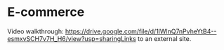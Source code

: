 # E-commerce
Video walkthrough: https://drive.google.com/file/d/1lWlnQ7nPvheYtB4--esmxvSCH7v7H_H6/view?usp=sharingLinks to an external site.

